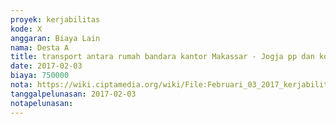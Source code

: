 ```yaml
---
proyek: kerjabilitas
kode: X
anggaran: Biaya Lain
nama: Desta A
title: transport antara rumah bandara kantor Makassar - Jogja pp dan konsumsi selama perjalanan Makassar - Jogja pp a.n Yusnaeni
date: 2017-02-03
biaya: 750000
nota: https://wiki.ciptamedia.org/wiki/File:Februari_03_2017_kerjabilitas_X_travel_allowance_koordinasi_neni871.jpg
tanggalpelunasan: 2017-02-03
notapelunasan:
---
```

